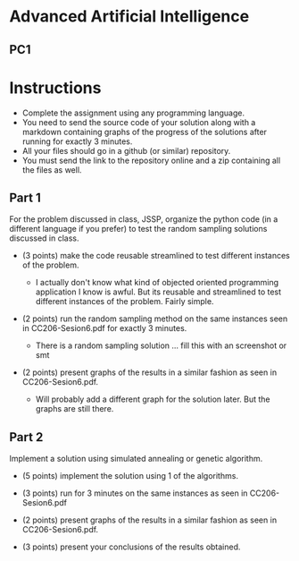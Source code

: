 # Advanced Artificial Intelligence
## PC1

# Instructions

* Complete the assignment using any programming language.
* You need to send the source code of your solution along
  with a markdown containing graphs of the progress of the
  solutions after running for exactly 3 minutes.
* All your files should go in a github (or similar)
  repository.
* You must send the link to the repository online and a zip
  containing all the files as well.

## Part 1

For the problem discussed in class, JSSP, organize the python code (in a different language if you prefer) to test the random sampling solutions discussed in class.

* (3 points) make the code reusable streamlined to test different instances of the problem.
  - I actually don't know what kind of objected oriented programming
    application I know is awful. But its reusable and streamlined to test
    different instances of the problem. Fairly simple.

* (2 points) run the random sampling method on the same instances seen in CC206-Sesion6.pdf for exactly 3 minutes.
  - There is a random sampling solution ... fill this with an screenshot or smt

* (2 points) present graphs of the results in a similar fashion as seen in CC206-Sesion6.pdf.
  - Will probably add a different graph for the solution later. But the graphs
    are still there.

## Part 2

Implement a solution using simulated annealing or genetic
algorithm.

* (5 points) implement the solution using 1 of the algorithms.

* (3 points) run for 3 minutes on the same instances as seen in CC206-Sesion6.pdf

* (2 points) present graphs of the results in a similar fashion as seen in CC206-Sesion6.pdf.

* (3 points) present your conclusions of the results obtained.
